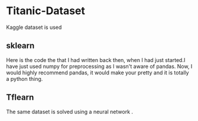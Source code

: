 # Titanic-Dataset
Kaggle dataset is used


## sklearn 
Here is the code the that I had written back then, when I had just started.I have just used numpy for preprocessing as I wasn't aware of pandas.
Now, I would highly recommend pandas, it would make your pretty and it is totally a python thing.

## Tflearn
The same dataset is solved using a neural network .
